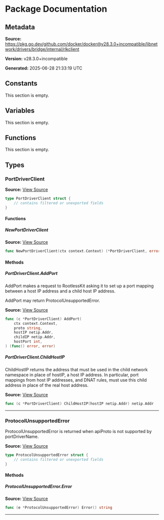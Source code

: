 # Package Documentation

## Metadata

**Source:** https://pkg.go.dev/github.com/docker/docker@v28.3.0+incompatible/libnetwork/drivers/bridge/internal/rlkclient

**Version:** v28.3.0+incompatible

**Generated:** 2025-06-28 21:33:19 UTC

## Constants

This section is empty.

## Variables

This section is empty.

## Functions

This section is empty.

## Types

### PortDriverClient

**Source:** [View Source](https://github.com/docker/docker/blob/v28.3.0/libnetwork/drivers/bridge/internal/rlkclient/rootlesskit_client_linux.go#L23)  

```go
type PortDriverClient struct {
	// contains filtered or unexported fields
}
```

#### Functions

##### NewPortDriverClient

**Source:** [View Source](https://github.com/docker/docker/blob/v28.3.0/libnetwork/drivers/bridge/internal/rlkclient/rootlesskit_client_linux.go#L30)  

```go
func NewPortDriverClient(ctx context.Context) (*PortDriverClient, error)
```

#### Methods

##### PortDriverClient.AddPort

AddPort makes a request to RootlessKit asking it to set up a port
mapping between a host IP address and a child host IP address.

AddPort may return ProtocolUnsupportedError.

**Source:** [View Source](https://github.com/docker/docker/blob/v28.3.0/libnetwork/drivers/bridge/internal/rlkclient/rootlesskit_client_linux.go#L110)  

```go
func (c *PortDriverClient) AddPort(
	ctx context.Context,
	proto string,
	hostIP netip.Addr,
	childIP netip.Addr,
	hostPort int,
) (func() error, error)
```

##### PortDriverClient.ChildHostIP

ChildHostIP returns the address that must be used in the child network
namespace in place of hostIP, a host IP address. In particular, port
mappings from host IP addresses, and DNAT rules, must use this child
address in place of the real host address.

**Source:** [View Source](https://github.com/docker/docker/blob/v28.3.0/libnetwork/drivers/bridge/internal/rlkclient/rootlesskit_client_linux.go#L82)  

```go
func (c *PortDriverClient) ChildHostIP(hostIP netip.Addr) netip.Addr
```

---

### ProtocolUnsupportedError

ProtocolUnsupportedError is returned when apiProto is not supported by portDriverName.

**Source:** [View Source](https://github.com/docker/docker/blob/v28.3.0/libnetwork/drivers/bridge/internal/rlkclient/rootlesskit_client_linux.go#L96)  

```go
type ProtocolUnsupportedError struct {
	// contains filtered or unexported fields
}
```

#### Methods

##### ProtocolUnsupportedError.Error

**Source:** [View Source](https://github.com/docker/docker/blob/v28.3.0/libnetwork/drivers/bridge/internal/rlkclient/rootlesskit_client_linux.go#L101)  

```go
func (e *ProtocolUnsupportedError) Error() string
```

---


